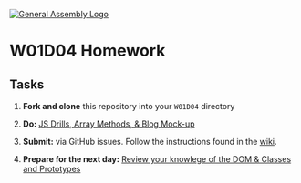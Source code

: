 [![General Assembly Logo](https://camo.githubusercontent.com/1a91b05b8f4d44b5bbfb83abac2b0996d8e26c92/687474703a2f2f692e696d6775722e636f6d2f6b6538555354712e706e67)](https://generalassemb.ly)

#  W01D04 Homework

## Tasks

1) **Fork and clone** this repository into your `W01D04` directory

2) **Do:** [JS Drills, Array Methods, & Blog Mock-up](./drills_methods_mockup.md)

3) **Submit:** via GitHub issues. Follow the instructions found in the [wiki](https://git.generalassemb.ly/SEIR-Margaret/class-recordings-and-info/blob/master/submitting-homework.md).

4) **Prepare for the next day:** [Review your knowlege of the DOM & Classes and Prototypes](./preparation.md)
